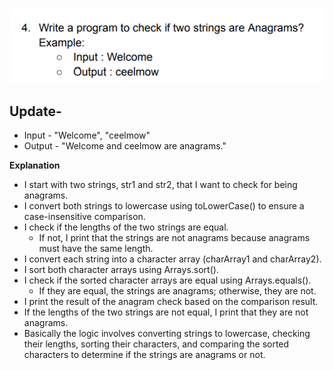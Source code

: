 ![img.png](img.png)

<h2>Update- </h2>

- Input - "Welcome", "ceelmow"
- Output - "Welcome and ceelmow are anagrams."

**Explanation**

- I start with two strings, str1 and str2, that I want to check for being anagrams.
- I convert both strings to lowercase using toLowerCase() to ensure a case-insensitive comparison.
- I check if the lengths of the two strings are equal.
    - If not, I print that the strings are not anagrams because anagrams must have the same length.
- I convert each string into a character array (charArray1 and charArray2).
- I sort both character arrays using Arrays.sort().
- I check if the sorted character arrays are equal using Arrays.equals().
    - If they are equal, the strings are anagrams; otherwise, they are not.
- I print the result of the anagram check based on the comparison result.
- If the lengths of the two strings are not equal, I print that they are not anagrams.
- Basically the logic involves converting strings to lowercase, checking their lengths, sorting their characters, and
  comparing the sorted characters to determine if the strings are anagrams or not.